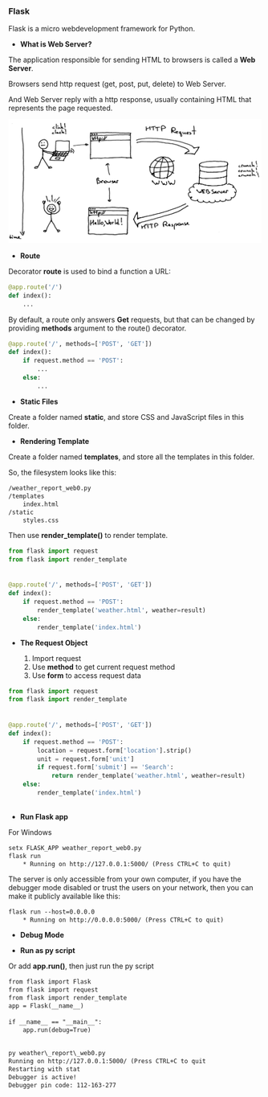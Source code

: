 ### Flask

Flask is a micro webdevelopment framework for Python.

* **What is Web Server?**

The application responsible for sending HTML to browsers is called a **Web Server**.

Browsers send http request (get, post, put, delete) to Web Server.

And Web Server reply with a http response, usually containing HTML that represents the page requested. 

![](/assets/ch4/HTTP_request_response.png)

* **Route**

Decorator **route** is used to bind a function a URL:

```python
@app.route('/')
def index():
    ...
```

By default, a route only answers **Get** requests, but that can be changed by providing **methods** argument to the route() decorator.

```python
@app.route('/', methods=['POST', 'GET'])
def index():
    if request.method == 'POST':
        ...
    else:
        ...
```
* **Static Files**

Create a folder named **static**, and store CSS and JavaScript files in this folder.

* **Rendering Template**

Create a folder named **templates**, and store all the templates in this folder.

So, the filesystem looks like this:

```
/weather_report_web0.py
/templates
    index.html
/static
    styles.css
```

Then use **render_template()** to render template.

```python
from flask import request
from flask import render_template


@app.route('/', methods=['POST', 'GET'])
def index():
    if request.method == 'POST':
        render_template('weather.html', weather=result)
    else:
        render_template('index.html')
```

* **The Request Object**

    1. Import request
    2. Use **method** to get current request method
    3. Use **form** to access request data

```python
from flask import request
from flask import render_template


@app.route('/', methods=['POST', 'GET'])
def index():
    if request.method == 'POST':
        location = request.form['location'].strip()
        unit = request.form['unit']
        if request.form['submit'] == 'Search':
            return render_template('weather.html', weather=result)
    else:
        render_template('index.html')
    
```

* **Run Flask app**

For Windows
```
setx FLASK_APP weather_report_web0.py
flask run
    * Running on http://127.0.0.1:5000/ (Press CTRL+C to quit)
```

The server is only accessible from your own computer, if you have the debugger mode disabled or trust the users on your network, then you can make it publicly available like this:

```
flask run --host=0.0.0.0
    * Running on http://0.0.0.0:5000/ (Press CTRL+C to quit)
```

* **Debug Mode**


* **Run as py script**

Or add **app.run()**, then just run the py script

```
from flask import Flask
from flask import request
from flask import render_template
app = Flask(__name__)

if __name__ == "__main__":
    app.run(debug=True)
    
```
```
py weather\_report\_web0.py
Running on http://127.0.0.1:5000/ (Press CTRL+C to quit
Restarting with stat
Debugger is active!
Debugger pin code: 112-163-277
```
    









